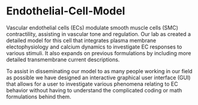 # Endothelial-Cell-Model


Vascular endothelial cells (ECs) modulate smooth muscle cells (SMC) contractility, assisting in vascular tone and regulation. Our lab as created a detailed model for this cell that integrates plasma membrane electophysiology and calcium dynamics to investigate EC responses to various stimuli. It also expands on previous formulations by including more detailed transmembrane current descriptions.

To assist in disseminating our model to as many people working in our field as possible we have designed an interactive graphical user interface (GUI) that allows for a user to investigate various phenomena relating to EC behavior without having to understand the complicated coding or math formulations behind them.
